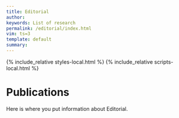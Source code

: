 ```yaml
---
title: Editorial 
author: 
keywords: List of research
permalink: /editorial/index.html
vim: ts=3
template: default
summary: 
---
```


{% include_relative styles-local.html %}
{% include_relative scripts-local.html %}

# Publications #

Here is where you put information about Editorial.

